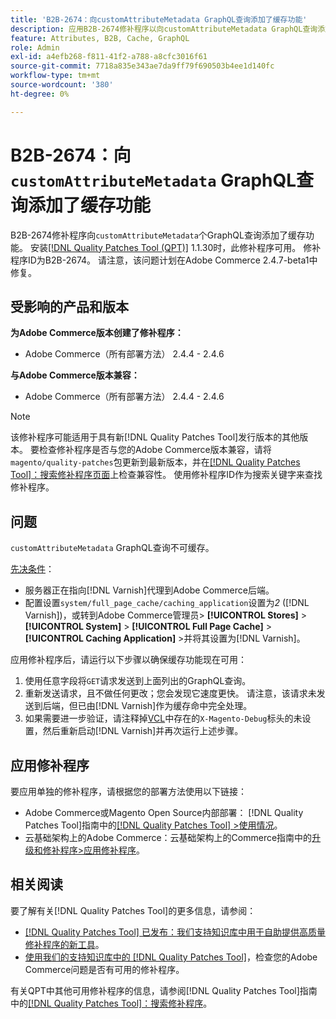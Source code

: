 ```yaml
---
title: 'B2B-2674：向customAttributeMetadata GraphQL查询添加了缓存功能'
description: 应用B2B-2674修补程序以向customAttributeMetadata GraphQL查询添加缓存功能。
feature: Attributes, B2B, Cache, GraphQL
role: Admin
exl-id: a4efb268-f811-41f2-a788-a8cfc3016f61
source-git-commit: 7718a835e343ae7da9ff79f690503b4ee1d140fc
workflow-type: tm+mt
source-wordcount: '380'
ht-degree: 0%

---
```


# B2B-2674：向`customAttributeMetadata` GraphQL查询添加了缓存功能

B2B-2674修补程序向`customAttributeMetadata`个GraphQL查询添加了缓存功能。 安装[[!DNL Quality Patches Tool (QPT)]](/help/announcements/adobe-commerce-announcements/magento-quality-patches-released-new-tool-to-self-serve-quality-patches.md) 1.1.30时，此修补程序可用。 修补程序ID为B2B-2674。 请注意，该问题计划在Adobe Commerce 2.4.7-beta1中修复。

## 受影响的产品和版本

**为Adobe Commerce版本创建了修补程序：**

* Adobe Commerce（所有部署方法） 2.4.4 - 2.4.6

**与Adobe Commerce版本兼容：**

* Adobe Commerce（所有部署方法） 2.4.4 - 2.4.6

>[!NOTE]
>
>该修补程序可能适用于具有新[!DNL Quality Patches Tool]发行版本的其他版本。 要检查修补程序是否与您的Adobe Commerce版本兼容，请将`magento/quality-patches`包更新到最新版本，并在[[!DNL Quality Patches Tool]：搜索修补程序页面](https://experienceleague.adobe.com/tools/commerce-quality-patches/index.html?lang=zh-Hans)上检查兼容性。 使用修补程序ID作为搜索关键字来查找修补程序。

## 问题

`customAttributeMetadata` GraphQL查询不可缓存。

<u>先决条件</u>：

* 服务器正在指向[!DNL Varnish]代理到Adobe Commerce后端。
* 配置设置`system/full_page_cache/caching_application`设置为&#x200B;*2* ([!DNL Varnish])，或转到Adobe Commerce管理员> **[!UICONTROL Stores]** > **[!UICONTROL System]** > **[!UICONTROL Full Page Cache]** > **[!UICONTROL Caching Application]** >并将其设置为[!DNL Varnish]。

应用修补程序后，请运行以下步骤以确保缓存功能现在可用：

1. 使用任意字段将`GET`请求发送到上面列出的GraphQL查询。
1. 重新发送请求，且不做任何更改；您会发现它速度更快。 请注意，该请求未发送到后端，但已由[!DNL Varnish]作为缓存命中完全处理。
1. 如果需要进一步验证，请注释掉[VCL](https://github.com/magento/magento2/blob/2.4-develop/app/code/Magento/PageCache/etc/varnish6.vcl#L239)中存在的`X-Magento-Debug`标头的未设置，然后重新启动[!DNL Varnish]并再次运行上述步骤。

## 应用修补程序

要应用单独的修补程序，请根据您的部署方法使用以下链接：

* Adobe Commerce或Magento Open Source内部部署： [!DNL Quality Patches Tool]指南中的[[!DNL Quality Patches Tool] >使用情况](https://experienceleague.adobe.com/docs/commerce-operations/tools/quality-patches-tool/usage.html?lang=zh-Hans)。
* 云基础架构上的Adobe Commerce：云基础架构上的Commerce指南中的[升级和修补程序>应用修补程序](https://experienceleague.adobe.com/docs/commerce-cloud-service/user-guide/develop/upgrade/apply-patches.html?lang=zh-Hans)。

## 相关阅读

要了解有关[!DNL Quality Patches Tool]的更多信息，请参阅：

* [[!DNL Quality Patches Tool] 已发布：我们支持知识库中用于自助提供高质量修补程序的新工具](/help/announcements/adobe-commerce-announcements/magento-quality-patches-released-new-tool-to-self-serve-quality-patches.md)。
* [使用我们的支持知识库中的 [!DNL Quality Patches Tool]](/help/support-tools/patches-available-in-qpt-tool/check-patch-for-magento-issue-with-magento-quality-patches.md)，检查您的Adobe Commerce问题是否有可用的修补程序。

有关QPT中其他可用修补程序的信息，请参阅[!DNL Quality Patches Tool]指南中的[[!DNL Quality Patches Tool]：搜索修补程序](https://experienceleague.adobe.com/tools/commerce-quality-patches/index.html?lang=zh-Hans)。
